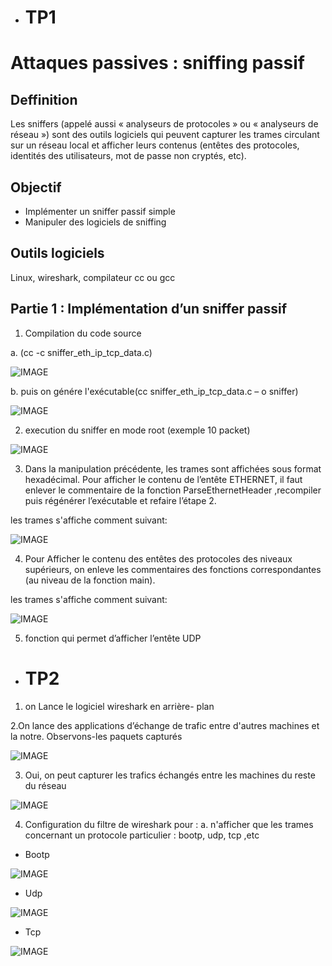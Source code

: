 - # TP1

# Attaques passives : sniffing passif

## Deffinition

Les sniffers (appelé aussi « analyseurs de protocoles » ou « analyseurs de réseau ») sont des outils logiciels qui peuvent capturer les trames circulant sur un réseau local et afficher leurs contenus (entêtes des protocoles, identités des utilisateurs, mot de passe non cryptés, etc).

## Objectif

- Implémenter un sniffer passif simple
- Manipuler des logiciels de sniffing

## Outils logiciels

Linux, wireshark, compilateur cc ou gcc

## Partie 1 : Implémentation d’un sniffer passif

1. Compilation du code source 

a. (cc -c sniffer_eth_ip_tcp_data.c)
    
![IMAGE](codesource.jpeg)

b. puis on génére l'exécutable(cc sniffer_eth_ip_tcp_data.c – o sniffer)

![IMAGE](exec.jpeg)

2. execution du sniffer en mode root (exemple 10 packet)

![IMAGE](testsnif.jpeg)

3. Dans la manipulation précédente, les trames sont affichées sous format hexadécimal. Pour
afficher le contenu de l’entête ETHERNET, il faut enlever le commentaire de la fonction
ParseEthernetHeader ,recompiler puis régénérer l’exécutable et refaire l’étape 2.

les trames s'affiche comment suivant:

![IMAGE](comment3.jpeg)

4. Pour Afficher le contenu des entêtes des protocoles des niveaux supérieurs, on enleve les
commentaires des fonctions correspondantes (au niveau de la fonction main).

les trames s'affiche comment suivant:

![IMAGE](comment44.jpeg)

5. fonction qui permet d’afficher l’entête UDP

- # TP2
1. on Lance le logiciel wireshark en arrière- plan

2.On lance des applications d’échange de trafic entre d'autres machines et la notre. Observons-les
paquets capturés

![IMAGE](echangeip.jpeg)

3. Oui, on peut capturer les trafics échangés entre les machines du reste du réseau 

![IMAGE](frameln.jpeg)

4. Configuration du filtre de wireshark pour :
 a. n'afficher que les trames concernant un protocole particulier : bootp, udp, tcp ,etc
  
  - Bootp
    
![IMAGE](bootp.jpeg)
  
   - Udp
    
![IMAGE](udp.jpeg)

   - Tcp

![IMAGE](tcp.jpeg)



